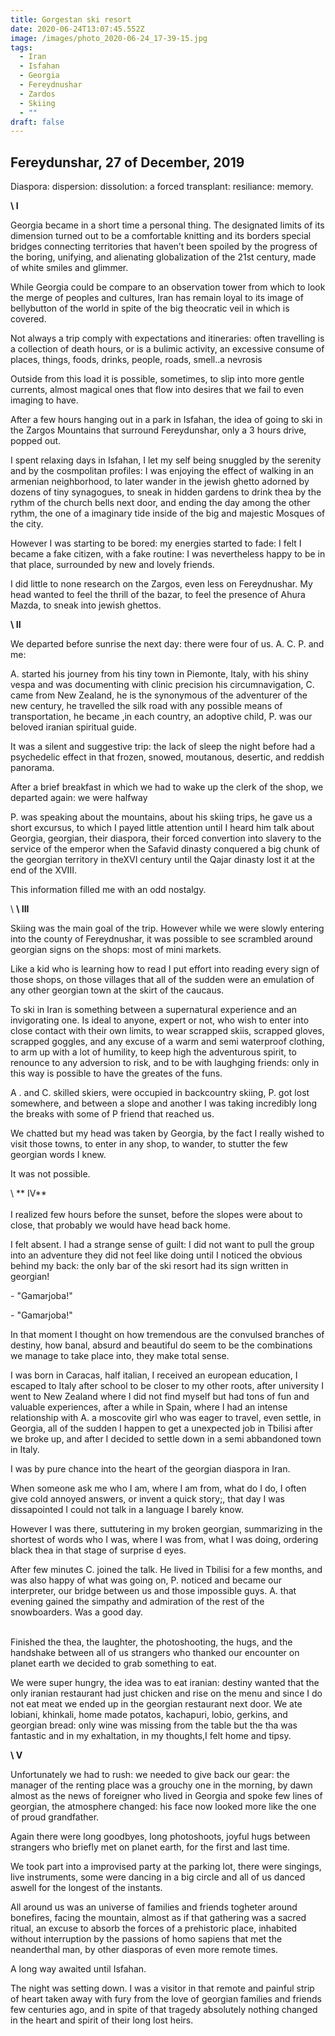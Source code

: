 ```yaml
---
title: Gorgestan ski resort
date: 2020-06-24T13:07:45.552Z
image: /images/photo_2020-06-24_17-39-15.jpg
tags:
  - Iran
  - Isfahan
  - Georgia
  - Fereydnushar
  - Zardos
  - Skiing
  - ""
draft: false
---
```

## Fereydunshar, 27 of December, 2019

Diaspora: dispersion: dissolution: a forced transplant: resiliance: memory.

 **\    I**

Georgia became in a short time a personal thing. The designated limits of its dimension turned out to be a comfortable knitting and its borders special bridges connecting territories that haven’t been spoiled by the progress of the boring, unifying, and alienating globalization of the 21st century, made of white smiles and glimmer.

While Georgia could be compare to an observation tower from which to look the merge of peoples and cultures, Iran has remain loyal to its image of bellybutton of the world in spite of the big theocratic veil in which is covered.

Not always a trip comply with expectations and itineraries: often travelling is a collection of death hours, or is a bulimic activity, an excessive consume of places, things, foods, drinks, people, roads, smell..a nevrosis

<!-- excerpt -->

Outside from this load it is possible, sometimes, to slip into more gentle currents, almost magical ones that flow into desires that we fail to even imaging to have.

After a few hours hanging out in a park in Isfahan, the idea of going to ski in the Zargos Mountains that surround Fereydunshar, only a 3 hours drive, popped out.

I spent relaxing days in Isfahan, I let my self being snuggled by the serenity and by the cosmpolitan profiles: I was enjoying the effect of walking in an armenian neighborhood, to later wander in the jewish ghetto adorned by dozens of tiny synagogues, to sneak in hidden gardens to drink thea by the rythm of the church bells next door, and ending the day among the other rythm, the one of a imaginary tide inside of the big and majestic Mosques of the city.

However I was starting to be bored: my energies started to fade: I felt I became a fake citizen, with a fake routine: I was nevertheless happy to be in that place, surrounded by new and lovely friends.

I did little to none research on the Zargos, even less on Fereydnushar. My head wanted to feel the thrill of the bazar, to feel the presence of Ahura Mazda, to sneak into jewish ghettos.

 **\    II**

We departed before sunrise the next day: there were four of us. A. C. P. and me:

 A. started his journey from his tiny town in Piemonte, Italy, with his shiny vespa and was documenting with clinic precision his circumnavigation, C. came from New Zealand, he is the synonymous of the adventurer of the new century, he travelled the silk road with any possible means of transportation, he became ,in each country, an adoptive child, P. was our beloved iranian spiritual guide.

It was a silent and suggestive trip: the lack of sleep the night before had a psychedelic effect in that frozen, snowed, moutanous, desertic, and reddish panorama.

After a brief breakfast in which we had to wake up the clerk of the shop, we departed again: we were halfway

P. was speaking about the mountains, about his skiing trips, he gave us a short excursus, to which I payed little attention until I heard him talk about Georgia, georgian, their diaspora, their forced convertion into slavery to the service of the emperor when the Safavid dinasty conquered a big chunk of the georgian territory in theXVI century until the Qajar dinasty lost it at the end of the XVIII.

This information filled me with an odd nostalgy.

\     **\    III**

Skiing was the main goal of the trip. However while we were slowly entering into the county of Fereydnushar, it was possible to see scrambled around georgian signs on the shops: most of mini markets.

Like a kid who is learning how to read I put effort into reading every sign of those shops, on those villages that all of the sudden were an emulation of any other georgian town at the skirt of the caucaus.

To ski in Iran is something between a supernatural experience and an invigorating one. Is ideal to anyone, expert or not, who wish to enter into close contact with their own limits, to wear scrapped skiis, scrapped gloves, scrapped goggles, and any excuse of a warm and semi waterproof clothing, to arm up with a lot of humility, to keep high the adventurous spirit, to renounce to any adversion to risk, and to be with laughging friends: only in this way is possible to have the greates of the funs.

A . and C. skilled skiers, were occupied in backcountry skiing, P. got lost somewhere, and between a slope and another I was taking incredibly long the breaks with some of P friend that reached us.

We chatted but my head was taken by Georgia, by the fact I really wished to visit those towns, to enter in any shop, to wander, to stutter the few georgian words I knew.

It was not possible.

\      **  IV**\
\
I realized few hours before the sunset, before the slopes were about to close, that probably we would have head back home. 

I felt absent. I had a strange sense of guilt: I did not want to pull the group into an adventure they did not feel like doing until I noticed the obvious behind my back: the only bar of the ski resort had its sign written in georgian!

\- "Gamarjoba!"

\- "Gamarjoba!"

In that moment I thought on how tremendous are the convulsed branches of destiny, how banal, absurd and beautiful do seem to be the combinations we manage to take place into, they make total sense.

I was born in Caracas, half italian, I received an european education, I escaped to Italy after school to be closer to my other roots, after university I went to New Zealand where I did not find myself but had tons of fun and valuable experiences, after a while in Spain, where I had an intense relationship with A. a moscovite girl who was eager to travel, even settle, in Georgia, all of the sudden I happen to get a unexpected job in Tbilisi after we broke up, and after I decided to settle down in a semi abbandoned town in Italy.

I was by pure chance into the heart of the georgian diaspora in Iran.

When someone ask me who I am, where I am from, what do I do, I often give cold annoyed answers, or invent a quick story;, that day I was dissapointed I could not talk in a language I barely know.

However I was there, suttutering in my broken georgian, summarizing in the shortest of words who I was, where I was from, what I was doing, ordering black thea in that stage of surprise d eyes.

After few minutes C. joined the talk. He lived in Tbilisi for a few months, and was also happy of what was going on, P. noticed and became our interpreter, our bridge between us and those impossible guys. A. that evening gained the simpathy and admiration of the rest of the snowboarders. Was a good day.

\
Finished the thea, the laughter, the photoshooting, the hugs, and the handshake between all of us strangers who thanked our encounter on planet earth we decided to grab something to eat.

We were super hungry, the idea was to eat iranian: destiny wanted that the only iranian restaurant had just chicken and rise on the menu and since I do not eat meat we ended up in the georgian restaurant next door. We ate lobiani, khinkali, home made potatos, kachapuri, lobio, gerkins, and georgian bread: only wine was missing from the table but the tha was fantastic and in my exhaltation, in my thoughts,I felt home and tipsy.

 **\    V**

Unfortunately we had to rush: we needed to give back our gear: the manager of the renting place was a grouchy one in the morning, by dawn almost as the news of foreigner who lived in Georgia and spoke few lines of georgian, the atmosphere changed: his face now looked more like the one of proud grandfather.

Again there were long goodbyes, long photoshoots, joyful hugs between strangers who briefly met on planet earth, for the first and last time.

We took part into a improvised party at the parking lot, there were singings, live instruments, some were dancing in a big circle and all of us danced aswell for the longest of the instants.

All around us was an universe of families and friends togheter around bonefires, facing the mountain, almost as if that gathering was a sacred ritual, an excuse to absorb the forces of a prehistoric place, inhabited without interruption by the passions of homo sapiens that met the neanderthal man, by other diasporas of even more remote times.

A long way awaited until Isfahan.

 The night was setting down. I was a visitor in that remote and painful strip of heart taken away with fury from the love of georgian families and friends few centuries ago, and in spite of that tragedy absolutely nothing changed in the heart and spirit of their long lost heirs.